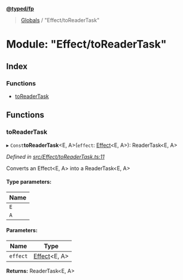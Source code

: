 **[@typed/fp](../README.md)**

> [Globals](../globals.md) / "Effect/toReaderTask"

# Module: "Effect/toReaderTask"

## Index

### Functions

* [toReaderTask](_effect_toreadertask_.md#toreadertask)

## Functions

### toReaderTask

▸ `Const`**toReaderTask**\<E, A>(`effect`: [Effect](_effect_effect_.effect.md)\<E, A>): ReaderTask\<E, A>

*Defined in [src/Effect/toReaderTask.ts:11](https://github.com/TylorS/typed-fp/blob/8639976/src/Effect/toReaderTask.ts#L11)*

Converts an Effect<E, A> into a ReaderTask<E, A>

#### Type parameters:

Name |
------ |
`E` |
`A` |

#### Parameters:

Name | Type |
------ | ------ |
`effect` | [Effect](_effect_effect_.effect.md)\<E, A> |

**Returns:** ReaderTask\<E, A>

